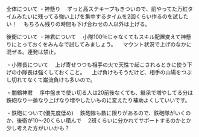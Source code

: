 全体について
・神懸り
　ずっと高ステキープもきついので、前やってた万紅タイムみたいに残ってる強い上げを集中するタイムを2回くらい作るのを試したい！
　もちろん残りの時間も下げ合わせの人以外は上げる。
 
後衛について
・神君について
　小隊100％じゃなくてもスキル配置変えて神懸りにとっておくをみんなで試してみましょう。
　マウント状況で上げのなかに混ぜる。連発は禁止。

・小隊長について
　上げ寄せつつも相手の火で天性で起こされるときに使う下げの小隊長は強くしておくこと。
　上げ負けもそうだけど、相手の山場をつぶし切れてなくて巌流負けも多いので。

・闇鶴神君
　序中盤まで使い切る人は20前後なくても、継承で増やしてる分は鉄砲なり一蓮なり上げなり増やしたいものに変えたり補助よくしていいです。

・鉄砲について(優先度低め)
　鉄砲隊も数に限りがあるので、鉄砲隊がいくのか、後衛が10～20くらい積んで
　2班くらいに分かれてサポートするのかとか少し考えた方がいいかも？

